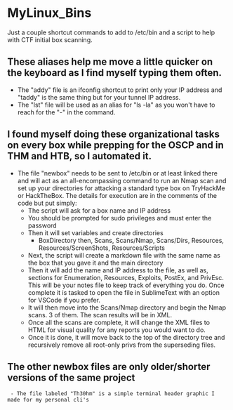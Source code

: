 # MyLinux_Bins
Just a couple shortcut commands to add to /etc/bin and a script to help with CTF initial box scanning.

## These aliases help me move a little quicker on the keyboard as I find myself typing them often.
- The "addy" file is an ifconfig shortcut to print only your IP address and "taddy" is the same thing but for your tunnel IP address.
- The "lst" file will be used as an alias for "ls -la" as you won't have to reach for the "-" in the command.
## I found myself doing these organizational tasks on every box while prepping for the OSCP and in THM and HTB, so I automated it.
- The file "newbox" needs to be sent to /etc/bin or at least linked there and will act as an all-encompassing command to run an Nmap scan and set up your directories for attacking a standard type box on TryHackMe or HackTheBox. The details for execution are in the comments of the code but put simply:
     - The script will ask for a box name and IP address
     - You should be prompted for sudo privileges and must enter the password
     - Then it will set variables and create directories
          - BoxDirectory then, Scans, Scans/Nmap, Scans/Dirs, Resources, Resources/ScreenShots, Resources/Scripts
     - Next, the script will create a markdown file with the same name as the box that you gave it and the main directory
     - Then it will add the name and IP address to the file, as well as, sections for Enumeration, Resources, Exploits, PostEx, and PrivEsc. This will be your notes file to keep track 
       of everything you do. Once complete it is tasked to open the file in SublimeText with an option for VSCode if you prefer.
     - It will then move into the Scans/Nmap directory and begin the Nmap scans. 3 of them. The scan results will be in XML. 
     - Once all the scans are complete, it will change the XML files to HTML for visual quality for any reports you would want to do.
     - Once it is done, it will move back to the top of the directory tree and recursively remove all root-only privs from the superseding files.
## The other newbox files are only older/shorter versions of the same project
     - The file labeled "Th30hm" is a simple terminal header graphic I made for my personal cli's
